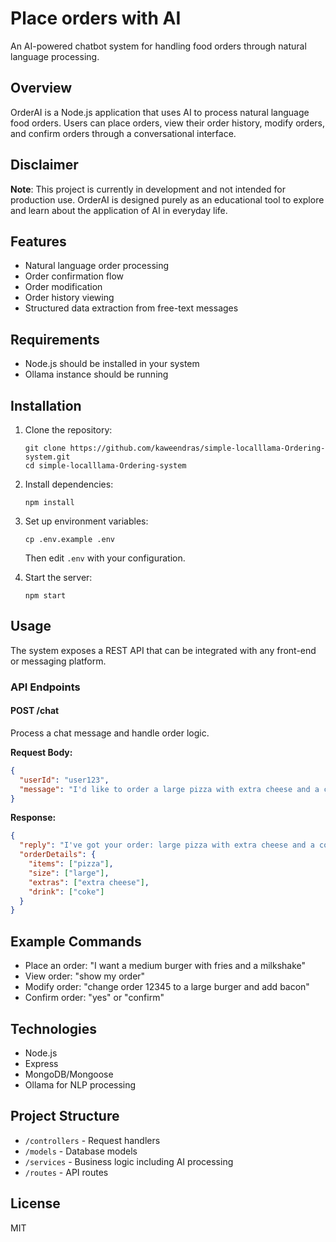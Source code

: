 # Place orders with AI

An AI-powered chatbot system for handling food orders through natural language processing.

## Overview

OrderAI is a Node.js application that uses AI to process natural language food orders. Users can place orders, view their order history, modify orders, and confirm orders through a conversational interface.

## Disclaimer

**Note**: This project is currently in development and not intended for production use. OrderAI is designed purely as an educational tool to explore and learn about the application of AI in everyday life.

## Features

- Natural language order processing
- Order confirmation flow
- Order modification
- Order history viewing
- Structured data extraction from free-text messages

## Requirements

- Node.js should be installed in your system
- Ollama instance should be running

## Installation

1. Clone the repository:

   ```
   git clone https://github.com/kaweendras/simple-localllama-Ordering-system.git
   cd simple-localllama-Ordering-system
   ```

2. Install dependencies:

   ```
   npm install
   ```

3. Set up environment variables:

   ```
   cp .env.example .env
   ```

   Then edit `.env` with your configuration.

4. Start the server:
   ```
   npm start
   ```

## Usage

The system exposes a REST API that can be integrated with any front-end or messaging platform.

### API Endpoints

#### POST /chat

Process a chat message and handle order logic.

**Request Body:**

```json
{
  "userId": "user123",
  "message": "I'd like to order a large pizza with extra cheese and a coke"
}
```

**Response:**

```json
{
  "reply": "I've got your order: large pizza with extra cheese and a coke. Would you like to confirm?",
  "orderDetails": {
    "items": ["pizza"],
    "size": ["large"],
    "extras": ["extra cheese"],
    "drink": ["coke"]
  }
}
```

## Example Commands

- Place an order: "I want a medium burger with fries and a milkshake"
- View order: "show my order"
- Modify order: "change order 12345 to a large burger and add bacon"
- Confirm order: "yes" or "confirm"

## Technologies

- Node.js
- Express
- MongoDB/Mongoose
- Ollama for NLP processing

## Project Structure

- `/controllers` - Request handlers
- `/models` - Database models
- `/services` - Business logic including AI processing
- `/routes` - API routes

## License

MIT
